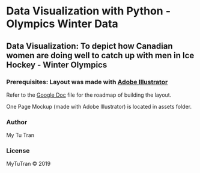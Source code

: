 # Data Visualization with Python - Olympics Winter Data

## Data Visualization: To depict how Canadian women are doing well to catch up with men in Ice Hockey - Winter Olympics

### Prerequisites: Layout was made with [Adobe Illustrator](https://www.adobe.com/)


Refer to the [Google Doc](https://docs.google.com/document/d/115scM2qZp-b4fnzb-F7svV7HhAeAs9w6p0r8L2Mh8IM/edit?usp=sharing) file for the roadmap of building the layout.

One Page Mockup (made with Adobe Illustrator) is located in  assets folder.

### Author
My Tu Tran

### License

MyTuTran © 2019